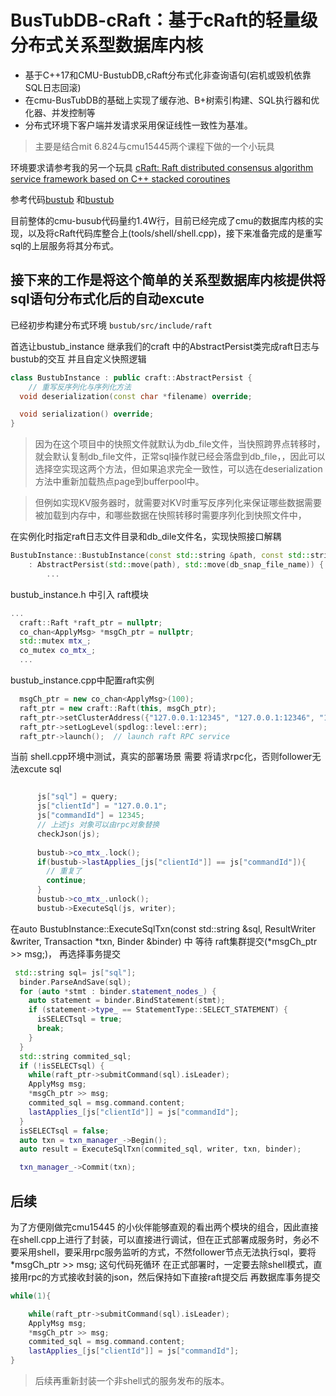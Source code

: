 # BusTubDB-cRaft：基于cRaft的轻量级分布式关系型数据库内核                    

*  基于C++17和CMU-BustubDB,cRaft分布式化非查询语句(宕机或毁机依靠SQL日志回滚)
* 在cmu-BusTubDB的基础上实现了缓存池、B+树索引构建、SQL执行器和优化器、并发控制等
* 分布式环境下客户端并发请求采用保证线性一致性为基准。

> 主要是结合mit 6.824与cmu15445两个课程下做的一个小玩具

环境要求请参考我的另一个玩具 [cRaft: Raft distributed consensus algorithm service framework based on C++ stacked coroutines](https://github.com/cq-cdy/cRaft)

参考代码[bustub](https://github.com/cmu-db/bustub) 和[bustub](https://github.com/ejunjsh/bustub)

目前整体的cmu-busub代码量约1.4W行，目前已经完成了cmu的数据库内核的实现，以及将cRaft代码库整合上(tools/shell/shell.cpp)，接下来准备完成的是重写sql的上层服务将其分布式。


## 接下来的工作是将这个简单的关系型数据库内核提供将sql语句分布式化后的自动excute

已经初步构建分布式环境 `bustub/src/include/raft`

首选让bustub_instance 继承我们的craft 中的AbstractPersist类完成raft日志与bustub的交互
并且自定义快照逻辑
``` c++
class BustubInstance : public craft::AbstractPersist {
    // 重写反序列化与序列化方法
  void deserialization(const char *filename) override;

  void serialization() override;
}

```
> 因为在这个项目中的快照文件就默认为db_file文件，当快照跨界点转移时，就会默认复制db_file文件，正常sql操作就已经会落盘到db_file，，因此可以选择空实现这两个方法，但如果追求完全一致性，可以选在deserialization方法中重新加载热点page到bufferpool中。

> 但例如实现KV服务器时，就需要对KV时重写反序列化来保证哪些数据需要被加载到内存中，和哪些数据在快照转移时需要序列化到快照文件中，

在实例化时指定raft日志文件目录和db_dile文件名，实现快照接口解耦
``` c++
BustubInstance::BustubInstance(const std::string &path, const std::string &db_snap_file_name)
    : AbstractPersist(std::move(path), std::move(db_snap_file_name)) {
        ...
```



bustub_instance.h 中引入 raft模块
``` C++
...
  craft::Raft *raft_ptr = nullptr;
  co_chan<ApplyMsg> *msgCh_ptr = nullptr;
  std::mutex mtx_;
  co_mutex co_mtx_;
  ...

```
bustub_instance.cpp中配置raft实例
``` C++
  msgCh_ptr = new co_chan<ApplyMsg>(100);
  raft_ptr = new craft::Raft(this, msgCh_ptr);
  raft_ptr->setClusterAddress({"127.0.0.1:12345", "127.0.0.1:12346", "127.0.0.1:12347"});
  raft_ptr->setLogLevel(spdlog::level::err);
  raft_ptr->launch();  // launch raft RPC service
```
当前 shell.cpp环境中测试，真实的部署场景 需要 将请求rpc化，否则follower无法excute sql
``` c++

      js["sql"] = query;
      js["clientId"] = "127.0.0.1";
      js["commandId"] = 12345;
      // 上述js 对象可以由rpc对象替换
      checkJson(js);
    
      bustub->co_mtx_.lock();
      if(bustub->lastApplies_[js["clientId"]] == js["commandId"]){
        // 重复了
        continue;
      }
      bustub->co_mtx_.unlock();
      bustub->ExecuteSql(js, writer);
```
在auto BustubInstance::ExecuteSqlTxn(const std::string &sql, ResultWriter &writer, Transaction *txn, Binder &binder) 中 等待 raft集群提交(*msgCh_ptr >> msg;)， 再选择事务提交
``` c++
 std::string sql= js["sql"];
  binder.ParseAndSave(sql);
  for (auto *stmt : binder.statement_nodes_) {
    auto statement = binder.BindStatement(stmt);
    if (statement->type_ == StatementType::SELECT_STATEMENT) {
      isSELECTsql = true;
      break;
    }
  }
  std::string commited_sql;
  if (!isSELECTsql) {
    while(raft_ptr->submitCommand(sql).isLeader);
    ApplyMsg msg;
    *msgCh_ptr >> msg;
    commited_sql = msg.command.content;
    lastApplies_[js["clientId"]] = js["commandId"];
  }
  isSELECTsql = false;
  auto txn = txn_manager_->Begin();
  auto result = ExecuteSqlTxn(commited_sql, writer, txn, binder);

  txn_manager_->Commit(txn);
```

## 后续

为了方便刚做完cmu15445 的小伙伴能够直观的看出两个模块的组合，因此直接在shell.cpp上进行了封装，可以直接进行调试，但在正式部署成服务时，务必不要采用shell，要采用rpc服务监听的方式，不然follower节点无法执行sql，要将  *msgCh_ptr >> msg; 这句代码死循环
在正式部署时，一定要去除shell模式，直接用rpc的方式接收封装的json，然后保持如下直接raft提交后 再数据库事务提交
```c++
while(1){

    while(raft_ptr->submitCommand(sql).isLeader);
    ApplyMsg msg;
    *msgCh_ptr >> msg;
    commited_sql = msg.command.content;
    lastApplies_[js["clientId"]] = js["commandId"];
}

```
> 后续再重新封装一个非shell式的服务发布的版本。


